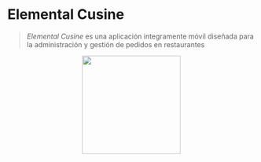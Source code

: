 # Elemental Cusine

> *Elemental Cusine* es una aplicación integramente móvil diseñada para la administración y gestión de pedidos en restaurantes

<p align="center">
<img src="https://i.ibb.co/DL6LxbL/icon-transp.png" height="200">
